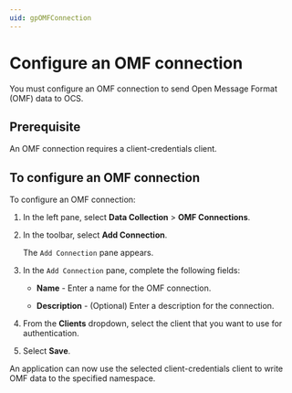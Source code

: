 ```yaml
---
uid: gpOMFConnection
---
```


# Configure an OMF connection

You must configure an OMF connection to send Open Message Format (OMF) data to OCS.

## Prerequisite

An OMF connection requires a client-credentials client.

## To configure an OMF connection

To configure an OMF connection:

1. In the left pane, select **Data Collection** > **OMF Connections**.

1. In the toolbar, select **Add Connection**.

   The `Add Connection` pane appears.

1. In the `Add Connection` pane, complete the following fields:

   - **Name** - Enter a name for the OMF connection.

   - **Description** - (Optional) Enter a description for the connection.

1. From the **Clients** dropdown, select the client that you want to use for authentication.

1. Select **Save**.

An application can now use the selected client-credentials client to write OMF data to the specified namespace.
